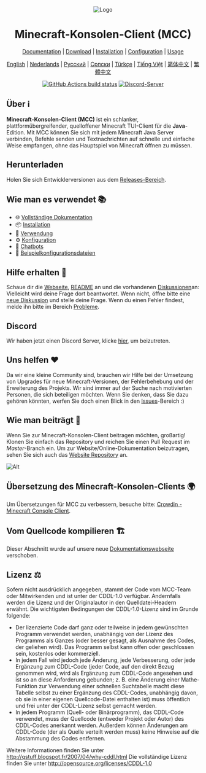 <div align="center">

<img src="https://i.pics.rs/LLDhE.png" alt="Logo"/>

# Minecraft-Konsolen-Client (MCC)

[Documentation](https://mccteam.github.io/) | [Download](#download) | [Installation](https://mccteam.github.io/guide/installation.html) | [Configuration](https://mccteam.github.io/guide/configuration.html) | [Usage](https://mccteam.github.io/guide/usage.html)

</div>

<div align="center">

[English](https://github.com/MCCTeam/Minecraft-Console-Client/blob/master/README.md) | [Nederlands](https://github.com/MCCTeam/MCCTeam.github.io/blob/master/MCC-README/README-Dutch.md) | [Русский](https://github.com/MCCTeam/MCCTeam.github.io/blob/master/MCC-README/README-Russian.md) | [Српски](https://github.com/MCCTeam/MCCTeam.github.io/blob/master/MCC-README/README-Serbian_Cyrillic.md) | [Türkçe](https://github.com/MCCTeam/MCCTeam.github.io/blob/master/MCC-README/README-Turkish.md) | [Tiếng Việt](https://github.com/MCCTeam/MCCTeam.github.io/blob/master/MCC-README/README-Vietnamese.md) | [简体中文](https://github.com/MCCTeam/MCCTeam.github.io/blob/master/MCC-README/README-Chinese_Simplified.md) | [繁體中文](https://github.com/MCCTeam/MCCTeam.github.io/blob/master/MCC-README/README-Chinese_Traditional.md)

</div>

<div align="center">

[![GitHub Actions build status](https://github.com/MCCTeam/Minecraft-Console-Client/actions/workflows/build-and-release.yml/badge.svg)](https://github.com/MCCTeam/Minecraft-Console-Client/releases/latest) <a href="https://discord.gg/sfBv4TtpC9"><img src="https://img.shields.io/discord/1018553894831403028?color=5865F2&logo=discord&logoColor=white" alt="Discord-Server" /></a>

</div>

## **Über ℹ️**

**Minecraft-Konsolen-Client (MCC)** ist ein schlanker, plattformübergreifender, quelloffener Minecraft TUI-Client für die **Java**-Edition. Mit MCC können Sie sich mit jedem Minecraft Java Server verbinden, Befehle senden und Textnachrichten auf schnelle und einfache Weise empfangen, ohne das Hauptspiel von Minecraft öffnen zu müssen.

## Herunterladen

Holen Sie sich Entwicklerversionen aus dem [Releases-Bereich](https://github.com/MCCTeam/Minecraft-Console-Client/releases/latest).

## Wie man es verwendet 📚

-   🌐 [Vollständige Dokumentation](https://mccteam.github.io/)
-   📦 [Installation](https://mccteam.github.io/guide/installation.html)
-   📖 [Verwendung](https://mccteam.github.io/guide/usage.html)
-   ⚙️ [Konfiguration](https://mccteam.github.io/guide/configuration.html)
-   🤖 [Chatbots](https://mccteam.github.io/guide/chat-bots.html)
-   📝 [Beispielkonfigurationsdateien](MinecraftClient/config/)

## Hilfe erhalten 🙋

Schaue dir die [Webseite](https://mccteam.github.io/), [README](https://github.com/MCCTeam/Minecraft-Console-Client/tree/master/MinecraftClient/config#minecraft-console-client-user-manual) an und die vorhandenen [Diskussionen](https://github.com/MCCTeam/Minecraft-Console-Client/discussions)an: Vielleicht wird deine Frage dort beantwortet. Wenn nicht, öffne bitte eine [neue Diskussion](https://github.com/MCCTeam/Minecraft-Console-Client/discussions/new) und stelle deine Frage. Wenn du einen Fehler findest, melde ihn bitte im Bereich [Probleme](https://github.com/MCCTeam/Minecraft-Console-Client/issues).

## Discord

Wir haben jetzt einen Discord Server, klicke [hier](https://discord.gg/sfBv4TtpC9), um beizutreten.

## Uns helfen ❤️

Da wir eine kleine Community sind, brauchen wir Hilfe bei der Umsetzung von Upgrades für neue Minecraft-Versionen, der Fehlerbehebung und der Erweiterung des Projekts. Wir sind immer auf der Suche nach motivierten Personen, die sich beteiligen möchten. Wenn Sie denken, dass Sie dazu gehören könnten, werfen Sie doch einen Blick in den [Issues](https://github.com/MCCTeam/Minecraft-Console-Client/issues?q=is%3Aissue+is%3Aopen+label%3Awaiting-for%3Acontributor)-Bereich :)

## Wie man beiträgt 📝

Wenn Sie zur Minecraft-Konsolen-Client beitragen möchten, großartig! Klonen Sie einfach das Repository und reichen Sie einen Pull Request im _Master_-Branch ein. Um zur Website/Online-Dokumentation beizutragen, sehen Sie sich auch das [Website Repository](https://github.com/MCCTeam/MCCTeam.github.io) an.

![Alt](https://repobeats.axiom.co/api/embed/c8a6c7c47fde8fcbe3727a21eab46e6b39dff60d.svg "Repobeats-Analysebild")

## Übersetzung des Minecraft-Konsolen-Clients 🌍

Um Übersetzungen für MCC zu verbessern, besuche bitte: [Crowdin - Minecraft Console Client](https://crwd.in/minecraft-console-client).

## Vom Quellcode kompilieren 🏗️

Dieser Abschnitt wurde auf unsere neue [Dokumentationswebseite](https://mccteam.github.io/guide/installation.html#building-from-the-source-code) verschoben.

## Lizenz ⚖️

Sofern nicht ausdrücklich angegeben, stammt der Code vom MCC-Team oder Mitwirkenden und ist unter der CDDL-1.0 verfügbar. Andernfalls werden die Lizenz und der Originalautor in den Quelldatei-Headern erwähnt. Die wichtigsten Bedingungen der CDDL-1.0-Lizenz sind im Grunde folgende:

-   Der lizenzierte Code darf ganz oder teilweise in jedem gewünschten Programm verwendet werden, unabhängig von der Lizenz des Programms als Ganzes (oder besser gesagt, als Ausnahme des Codes, der geliehen wird). Das Programm selbst kann offen oder geschlossen sein, kostenlos oder kommerziell.
-   In jedem Fall wird jedoch jede Änderung, jede Verbesserung, oder jede Ergänzung zum CDDL-Code (jeder Code, auf den direkt Bezug genommen wird, wird als Ergänzung zum CDDL-Code angesehen und ist so an diese Anforderung gebunden; z. B. eine Änderung einer Mathe-Funktion zur Verwendung einer schnellen Suchtabelle macht diese Tabelle selbst zu einer Ergänzung des CDDL-Codes, unabhängig davon, ob sie in einer eigenen Quellcode-Datei enthalten ist) muss öffentlich und frei unter der CDDL-Lizenz selbst gemacht werden.
-   In jedem Programm (Quell- oder Binärprogramm), das CDDL-Code verwendet, muss der Quellcode (entweder Projekt oder Autor) des CDDL-Codes anerkannt werden. Außerdem können Änderungen am CDDL-Code (der als Quelle verteilt werden muss) keine Hinweise auf die Abstammung des Codes entfernen.

Weitere Informationen finden Sie unter http://qstuff.blogspot.fr/2007/04/why-cddl.html Die vollständige Lizenz finden Sie unter http://opensource.org/licenses/CDDL-1.0

